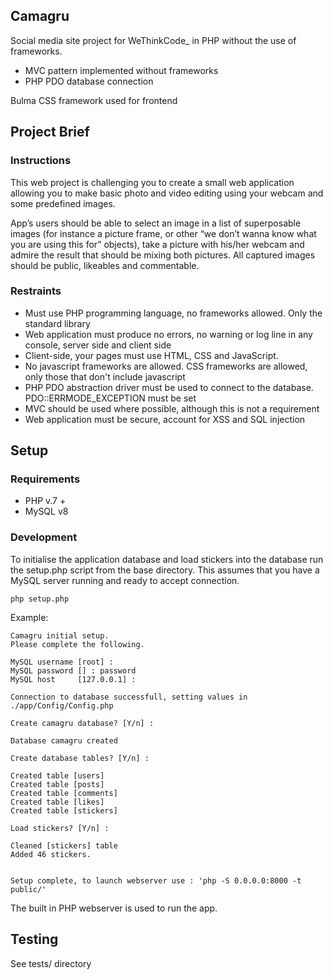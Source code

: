 ## Camagru

Social media site project for WeThinkCode_ in PHP without the use of frameworks.

- MVC pattern implemented without frameworks
- PHP PDO database connection

Bulma CSS framework used for frontend

## Project Brief

### Instructions

This web project is challenging you to create a small web application allowing you to
make basic photo and video editing using your webcam and some predefined images.

App’s users should be able to select an image in a list of superposable images (for
instance a picture frame, or other “we don’t wanna know what you are using this for”
objects), take a picture with his/her webcam and admire the result that should be mixing
both pictures.
All captured images should be public, likeables and commentable.

### Restraints

- Must use PHP programming language, no frameworks allowed. Only the standard library
- Web application must produce no errors, no warning or log line in any console, server side and client side
- Client-side, your pages must use HTML, CSS and JavaScript.
- No javascript frameworks are allowed. CSS frameworks are allowed, only those that don't include javascript
- PHP PDO abstraction driver must be used to connect to the database. PDO::ERRMODE_EXCEPTION must be set
- MVC should be used where possible, although this is not a requirement
- Web application must be secure, account for XSS and SQL injection

## Setup

### Requirements

- PHP v.7 +
- MySQL v8

### Development

To initialise the application database and load stickers into the database run the setup.php script from the base directory. This assumes that you have a MySQL server running and ready to accept connection.

``` php setup.php ```

Example:

```
Camagru initial setup.
Please complete the following.

MySQL username [root] : 
MySQL password [] : password
MySQL host     [127.0.0.1] : 

Connection to database successfull, setting values in ./app/Config/Config.php

Create camagru database? [Y/n] : 

Database camagru created

Create database tables? [Y/n] : 

Created table [users]
Created table [posts]
Created table [comments]
Created table [likes]
Created table [stickers]

Load stickers? [Y/n] : 

Cleaned [stickers] table
Added 46 stickers.


Setup complete, to launch webserver use : 'php -S 0.0.0.0:8000 -t public/'
```

The built in PHP webserver is used to run the app.


## Testing

See tests/ directory